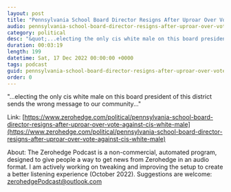 ```yaml
---
layout: post
title: "Pennsylvania School Board Director Resigns After Uproar Over Vote Against &quot;Cis White Male&quot; President"
audio: pennsylvania-school-board-director-resigns-after-uproar-over-vote-against-cis-white-male-0
category: political
desc: "&quot;...electing the only cis white male on this board president of this district sends the wrong message to our community...&quot;"
duration: 00:03:19
length: 199
datetime: Sat, 17 Dec 2022 00:00:00 +0000
tags: podcast
guid: pennsylvania-school-board-director-resigns-after-uproar-over-vote-against-cis-white-male-0
order: 0
---
```

&quot;...electing the only cis white male on this board president of this district sends the wrong message to our community...&quot;

Link: [https://www.zerohedge.com/political/pennsylvania-school-board-director-resigns-after-uproar-over-vote-against-cis-white-male](https://www.zerohedge.com/political/pennsylvania-school-board-director-resigns-after-uproar-over-vote-against-cis-white-male)

About: The Zerohedge Podcast is a non-commercial, automated program, designed to give people a way to get news from Zerohedge in an audio format.  I am actively working on tweaking and improving the setup to create a better listening experience (October 2022).  Suggestions are welcome: [zerohedgePodcast@outlook.com](mailto:zerohedgePodcast@outlook.com)